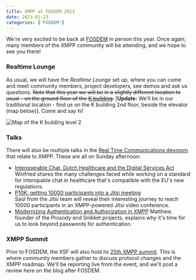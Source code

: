 ```yaml
---
title: XMPP at FOSDEM 2023
date: 2023-01-23
categories: ['FOSDEM']
---
```


We're very excited to be back at [FOSDEM](https://fosdem.org) in person this year. Once again, many members of the XMPP community will
be attending, and we hope to see you there!

### Realtime Lounge

As usual, we will have the *Realtime Lounge* set up, where you can come and meet community members, project developers, see demos and
ask us questions. ~~Note that this year we will be in a slightly different location to usual - on the ground floor of the [K building](https://fosdem.org/2023/stands/).~~ \[**Update:** We'll be in our traditional location - find us on the K building 2nd floor, beside the elevator (map below)\].
Come and say hi!

![Map of the K building level 2](/images/blog/realtime-lounge-location.png)

### Talks

There will also be multiple talks in the [Real Time Communications devroom](https://fosdem.org/2023/schedule/track/real_time_communications/)
that relate to XMPP. These are all on Sunday afternoon:

- [Interoperable Chat, Dutch Healthcare and the Digital Services Act](https://fosdem.org/2023/schedule/event/interoperable_chat/)
  Winfried shares the many challenges faced while working on a standard for interopable chat in healthcare that's compatible with the EU's new regulations.
- [P10K: getting 10000 participants into a Jitsi meeting](https://fosdem.org/2023/schedule/event/jitsi_p10k/)  
  Saúl from the Jitsi team will reveal their interesting journey to reach 10000 participants in an XMPP-powered Jitsi video conference.
- [Modernizing Authentication and Authorization in XMPP](https://fosdem.org/2023/schedule/event/modern_xmpp_auth/)
  Matthew, founder of the Prosody and Snikket projects, explains why it's time for us to look beyond passwords for authentication.

### XMPP Summit

Prior to FOSDEM, the XSF will also hold its [25th XMPP summit](https://wiki.xmpp.org/web/Conferences/Summit_25). This is where community members
gather to discuss protocol changes and the XMPP roadmap. We'll be reporting live from the event, and we'll post a review here on the blog after FOSDEM.
